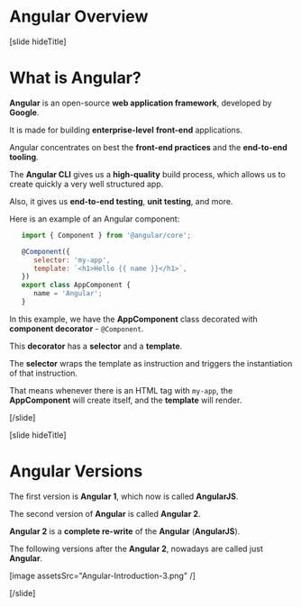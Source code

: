 # Angular Overview

[slide hideTitle]

# What is Angular?

**Angular** is an open-source **web application framework**, developed by **Google**.

It is made for building **enterprise-level** **front-end** applications.

Angular concentrates on best the **front-end practices** and the **end-to-end tooling**.

The **Angular CLI** gives us a **high-quality** build process, which allows us to create quickly a very well structured app.

Also, it gives us **end-to-end testing**, **unit testing**, and more.

Here is an example of an Angular component:

```js
   import { Component } from '@angular/core';

   @Component({
      selector: 'my-app',
      template: `<h1>Hello {{ name }}</h1>`,
   })
   export class AppComponent {
      name = 'Angular';
   } 
```

In this example, we have the **AppComponent** class decorated with **component decorator** - `@Component`.

This **decorator** has a **selector** and a **template**.

The **selector** wraps the template as instruction and triggers the instantiation of that instruction.

That means whenever there is an HTML tag with `my-app`, the **AppComponent** will create itself, and the **template** will render.

[/slide]

[slide hideTitle]

# Angular Versions

The first version is **Angular 1**, which now is called **AngularJS**.

The second version of **Angular** is called **Angular 2**.

**Angular 2** is a **complete re-write** of the **Angular** (**AngularJS**).

The following versions after the **Angular 2**, nowadays are called just **Angular**.

[image assetsSrc="Angular-Introduction-3.png" /]

[/slide]
